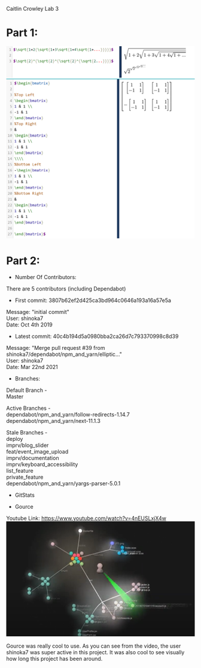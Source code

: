 Caitlin Crowley
Lab 3

# Part 1:
![gitlog](/Images/Lab03Images/Latex1.png)  
![gitlog](/Images/Lab03Images/Latex2.png)  

# Part 2:

- Number Of Contributors:  

There are 5 contributors (including Dependabot)  

- First commit: 3807b62ef2d425ca3bd964c0646a193a16a57e5a  

Message: "initial commit"  
User: shinoka7  
Date: Oct 4th 2019  

- Latest commit: 40c4b194d5a0980bba2ca26d7c793370998c8d39  

Message: "Merge pull request #39 from shinoka7/dependabot/npm_and_yarn/elliptic…"  
User: shinoka7  
Date: Mar 22nd 2021  

- Branches:  

Default Branch -  
Master  

Active Branches -  
dependabot/npm_and_yarn/follow-redirects-1.14.7  
dependabot/npm_and_yarn/next-11.1.3  

Stale Branches -  
deploy  
imprv/blog_slider  
feat/event_image_upload  
imprv/documentation  
imprv/keyboard_accessibility  
list_feature  
private_feature  
dependabot/npm_and_yarn/yargs-parser-5.0.1  

- GitStats  



- Gource  

Youtube Link: https://www.youtube.com/watch?v=4nEUSLxjX4w
![gitlog](/Images/Lab03Images/Gource.png)

Gource was really cool to use. As you can see from the video, the user shinoka7 was super active in this project. It was also cool to see visually how long this project has been around.
